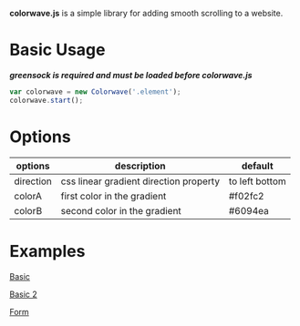 __colorwave.js__ is a simple library for adding smooth scrolling to a website.

# Basic Usage

__*greensock is required and must be loaded before colorwave.js*__

```javascript
var colorwave = new Colorwave('.element');
colorwave.start();
```

# Options

| options | description | default |
| --- | --- |  -------------------------   |
| direction | css linear gradient direction property | to left bottom |
| colorA | first color in the gradient | #f02fc2 |
| colorB | second color in the gradient | #6094ea |

# Examples

[Basic](examples/basic.html)

[Basic 2](examples/basic2.html)

[Form](examples/form.html)
